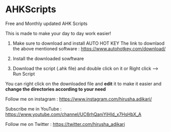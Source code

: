 # AHKScripts
Free and Monthly updated AHK Scripts

This is made to make your day to day work easier!

1. Make sure to download and install AUTO HOT KEY
   The link to downlaod the above mentioned software : https://www.autohotkey.com/download/

2. Install the downloaded sowftware

3. Download the script (.ahk file) and double click on it 
   or Right click --> Run Script


You can right click on the downloaded file and **edit** it to make it easier and **change the directories according to your need**

Follow me on instagram : https://www.instagram.com/hirusha.adikari/

Subscribe me in YouTube : https://www.youtube.com/channel/UC6rhQaniYiHId_x7HsHbX_A

Follow me on Twitter : https://twitter.com/hirusha_adikari
